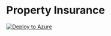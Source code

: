 # Property Insurance #

[![Deploy to Azure](http://azuredeploy.net/deploybutton.png)](https://portal.azure.com/#create/Microsoft.Template/uri/https%3A%2F%2Fraw.githubusercontent.com%2Fphonewind%2FProperty-Insurance-Phase3-Update%2Fblob%2Fmaster%2Fazuredeploy.json)

